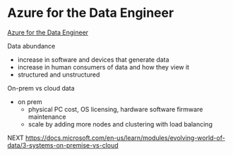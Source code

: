 # Azure for the Data Engineer
[Azure for the Data Engineer](https://docs.microsoft.com/en-us/learn/paths/azure-for-the-data-engineer/)

Data abundance
- increase in software and devices that generate data
- increase in human consumers of data and how they view it
- structured and unstructured

On-prem vs cloud data
- on prem
	- physical PC cost, OS licensing, hardware software firmware maintenance
	- scale by adding more nodes and clustering with load balancing
	
NEXT https://docs.microsoft.com/en-us/learn/modules/evolving-world-of-data/3-systems-on-premise-vs-cloud